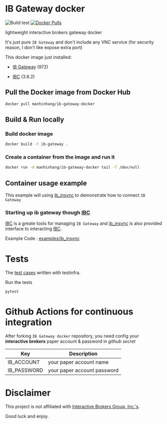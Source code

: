 # IB Gateway docker

![Build test](https://github.com/manhinhang/ib-gateway-docker/workflows/Build%20test/badge.svg?branch=master)
[![Docker Pulls](https://img.shields.io/docker/pulls/manhinhang/ib-gateway-docker)](https://hub.docker.com/r/manhinhang/ib-gateway-docker)

lightweight interactive brokers gateway docker

It's just pure `IB Gateway` and don't include any VNC service (for security reason, I don't like expose extra port)

This docker image just installed:

- [IB Gateway](https://www.interactivebrokers.com/en/index.php?f=16457) (972)

- [IBC](https://github.com/IbcAlpha/IBC) (3.8.2)

## Pull the Docker image from Docker Hub

```bash
docker pull manhinhang/ib-gateway-docker
```

## Build & Run locally

### Build docker image
```bash
docker build -t ib-gateway .
```

### Create a container from the image and run it
```bash
docker run -d manhinhang/ib-gateway-docker tail -f /dev/null
```

## Container usage example

This example will using [ib_insync](https://github.com/erdewit/ib_insync) to demonstrate how to connect `IB Gateway`

### Starting up ib gateway though [IBC](https://github.com/IbcAlpha/IBC)

[IBC](https://github.com/IbcAlpha/IBC) is a greate tools for managing `IB Gateway` and [ib_insync](https://github.com/erdewit/ib_insync) is also provided interface to interacting [IBC](https://github.com/IbcAlpha/IBC).

Example Code : [examples/ib_insync](./examples/ib_insync)

# Tests

The [test cases]((test/test_ib_gateway.py)) written with testinfra.

Run the tests

```
pytest
```

# Github Actions for continuous integration

After forking `IB Gateway docker` repository, you need config your **interactive brokers** paper account & password in *github secret*

| Key | Description |
| - | - |
| IB_ACCOUNT | your paper account name |
| IB_PASSWORD | your paper account password |

# Disclaimer

This project is not affiliated with [Interactive Brokers Group, Inc.'s](https://www.interactivebrokers.com).

Good luck and enjoy.

